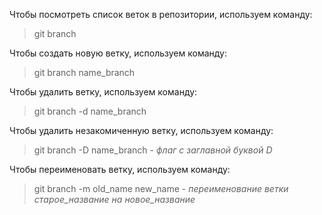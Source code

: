 Чтобы посмотреть список веток в репозитории, используем команду:

> git branch 

Чтобы создать новую ветку, используем команду:

> git branch name_branch

Чтобы удалить ветку, используем команду:

> git branch -d name_branch

Чтобы удалить незакомиченную ветку, используем команду:

> git branch -D name_branch - *флаг с заглавной буквой D*

Чтобы переименовать ветку, используем команду:

> git branch -m old_name new_name - *переименование ветки старое_название на новое_название*